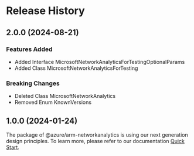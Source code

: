 # Release History
    
## 2.0.0 (2024-08-21)
    
### Features Added

  - Added Interface MicrosoftNetworkAnalyticsForTestingOptionalParams
  - Added Class MicrosoftNetworkAnalyticsForTesting

### Breaking Changes

  - Deleted Class MicrosoftNetworkAnalytics
  - Removed Enum KnownVersions
    
    
## 1.0.0 (2024-01-24)

The package of @azure/arm-networkanalytics is using our next generation design principles. To learn more, please refer to our documentation [Quick Start](https://aka.ms/azsdk/js/mgmt/quickstart).
